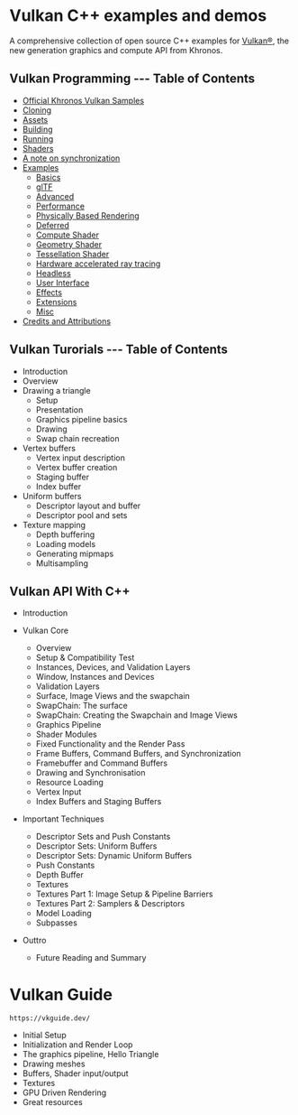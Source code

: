 # Vulkan C++ examples and demos

A comprehensive collection of open source C++ examples for [Vulkan®](https://www.khronos.org/vulkan/), the new generation graphics and compute API from Khronos.


## Vulkan Programming --- Table of Contents
+ [Official Khronos Vulkan Samples](#official-khronos-vulkan-samples)
+ [Cloning](#Cloning)
+ [Assets](#Assets)
+ [Building](#Building)
+ [Running](#Running)
+ [Shaders](#Shaders)
+ [A note on synchronization](#a-note-on-synchronization)
+ [Examples](#Examples)
    + [Basics](#Basics)
    + [glTF](#glTF)
    + [Advanced](#Advanced)
    + [Performance](#Performance)
    + [Physically Based Rendering](#physically-based-rendering)
    + [Deferred](#Deferred)
    + [Compute Shader](#compute-shader)
    + [Geometry Shader](#geometry-shader)
    + [Tessellation Shader](#tessellation-shader)
    + [Hardware accelerated ray tracing](#hardware-accelerated-ray-tracing)
    + [Headless](#Headless)
    + [User Interface](#user-interface)
    + [Effects](#Effects)
    + [Extensions](#Extensions)
    + [Misc](#Misc)
+ [Credits and Attributions](#credits-and-attributions)

## Vulkan Turorials --- Table of Contents

* Introduction
* Overview
* Drawing a triangle
    * Setup
    * Presentation
    * Graphics pipeline basics
    * Drawing
    * Swap chain recreation
* Vertex buffers
    * Vertex input description
    * Vertex buffer creation
    * Staging buffer
    * Index buffer
* Uniform buffers
    * Descriptor layout and buffer
    * Descriptor pool and sets
* Texture mapping
    * Depth buffering
    * Loading models
    * Generating mipmaps
    * Multisampling

## Vulkan API With C++ 

* Introduction

* Vulkan Core
    * Overview
    * Setup & Compatibility Test
    * Instances, Devices, and Validation Layers
    * Window, Instances and Devices
    * Validation Layers
    * Surface, Image Views and the swapchain
    * SwapChain: The surface
    * SwapChain: Creating the Swapchain and Image Views
    * Graphics Pipeline
    * Shader Modules
    * Fixed Functionality and the Render Pass
    * Frame Buffers, Command Buffers, and Synchronization
    * Framebuffer and Command Buffers
    * Drawing and Synchronisation
    * Resource Loading
    * Vertex Input
    * Index Buffers and Staging Buffers
    
* Important Techniques
    *  Descriptor Sets and Push Constants
    *  Descriptor Sets: Uniform Buffers
    *  Descriptor Sets: Dynamic Uniform Buffers
    *  Push Constants
    *  Depth Buffer
    *  Textures
    *  Textures Part 1: Image Setup & Pipeline Barriers
    *  Textures Part 2: Samplers & Descriptors
    *  Model Loading
    *  Subpasses

* Outtro
    * Future Reading and Summary



# Vulkan Guide
`https://vkguide.dev/`

* Initial Setup
* Initialization and Render Loop
* The graphics pipeline, Hello Triangle
* Drawing meshes
* Buffers, Shader input/output
* Textures
* GPU Driven Rendering
* Great resources
